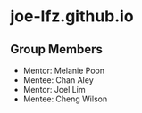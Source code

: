 # joe-lfz.github.io

## Group Members
* Mentor: Melanie Poon
* Mentee: Chan Aley
* Mentor: Joel Lim
* Mentee: Cheng Wilson
